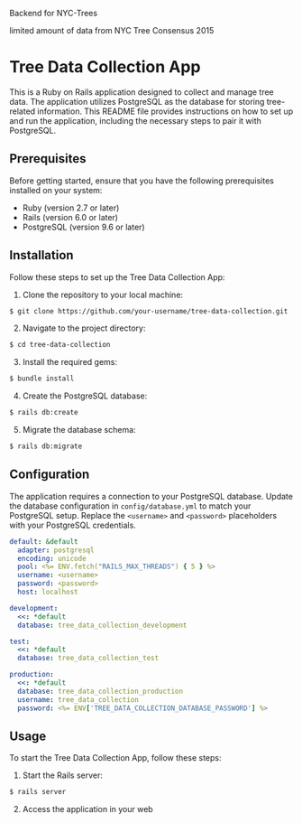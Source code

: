 Backend for NYC-Trees

limited amount of data from NYC Tree Consensus 2015

# Tree Data Collection App

This is a Ruby on Rails application designed to collect and manage tree data. The application utilizes PostgreSQL as the database for storing tree-related information. This README file provides instructions on how to set up and run the application, including the necessary steps to pair it with PostgreSQL.

## Prerequisites

Before getting started, ensure that you have the following prerequisites installed on your system:

- Ruby (version 2.7 or later)
- Rails (version 6.0 or later)
- PostgreSQL (version 9.6 or later)

## Installation

Follow these steps to set up the Tree Data Collection App:

1. Clone the repository to your local machine:

```bash
$ git clone https://github.com/your-username/tree-data-collection.git
```

2. Navigate to the project directory:

```bash
$ cd tree-data-collection
```

3. Install the required gems:

```bash
$ bundle install
```

4. Create the PostgreSQL database:

```bash
$ rails db:create
```

5. Migrate the database schema:

```bash
$ rails db:migrate
```

## Configuration

The application requires a connection to your PostgreSQL database. Update the database configuration in `config/database.yml` to match your PostgreSQL setup. Replace the `<username>` and `<password>` placeholders with your PostgreSQL credentials.

```yml
default: &default
  adapter: postgresql
  encoding: unicode
  pool: <%= ENV.fetch("RAILS_MAX_THREADS") { 5 } %>
  username: <username>
  password: <password>
  host: localhost

development:
  <<: *default
  database: tree_data_collection_development

test:
  <<: *default
  database: tree_data_collection_test

production:
  <<: *default
  database: tree_data_collection_production
  username: tree_data_collection
  password: <%= ENV['TREE_DATA_COLLECTION_DATABASE_PASSWORD'] %>
```

## Usage

To start the Tree Data Collection App, follow these steps:

1. Start the Rails server:

```bash
$ rails server
```

2. Access the application in your web
